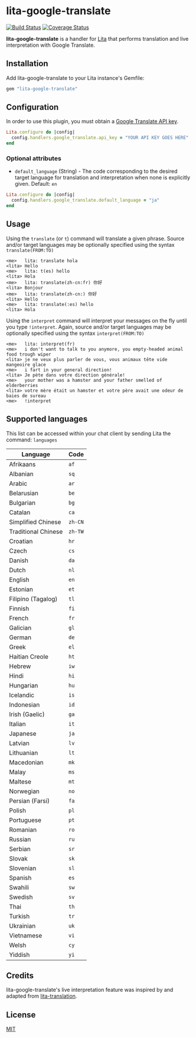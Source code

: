 # lita-google-translate

[![Build Status](https://travis-ci.org/tristaneuan/lita-google-translate.png?branch=master)](https://travis-ci.org/tristaneuan/lita-google-translate)
[![Coverage Status](https://coveralls.io/repos/tristaneuan/lita-google-translate/badge.png)](https://coveralls.io/r/tristaneuan/lita-google-translate)

**lita-google-translate** is a handler for [Lita](https://github.com/jimmycuadra/lita) that performs translation and live interpretation with Google Translate.

## Installation

Add lita-google-translate to your Lita instance's Gemfile:

``` ruby
gem "lita-google-translate"
```

## Configuration

In order to use this plugin, you must obtain a [Google Translate API key](https://cloud.google.com/translate/v2/pricing).

``` ruby
Lita.configure do |config|
  config.handlers.google_translate.api_key = "YOUR API KEY GOES HERE"
end
```

### Optional attributes
* `default_language` (String) - The code corresponding to the desired target language for translation and interpretation when none is explicitly given. Default: `en`

``` ruby
Lita.configure do |config|
  config.handlers.google_translate.default_language = "ja"
end
```

## Usage

Using the `translate` (or `t`) command will translate a given phrase. Source and/or target languages may be optionally specified using the syntax `translate(FROM:TO)`

```
<me>   lita: translate hola
<lita> Hello
<me>   lita: t(es) hello
<lita> Hola
<me>   lita: translate(zh-cn:fr) 你好
<lita> Bonjour
<me>   lita: translate(zh-cn:) 你好
<lita> Hello
<me>   lita: translate(:es) hello
<lita> Hola
```

Using the `interpret` command will interpret your messages on the fly until you type `!interpret`. Again, source and/or target languages may be optionally specified using the syntax `interpret(FROM:TO)`

```
<me>   lita: interpret(fr)
<me>   i don't want to talk to you anymore, you empty-headed animal food trough wiper
<lita> je ne veux plus parler de vous, vous animaux tête vide mangeoire glace
<me>   i fart in your general direction!
<lita> Je pète dans votre direction générale!
<me>   your mother was a hamster and your father smelled of elderberries
<lita> votre mère était un hamster et votre père avait une odeur de baies de sureau
<me>   !interpret
```

## Supported languages

This list can be accessed within your chat client by sending Lita the command: `languages`

Language | Code
--- | ---
Afrikaans | `af`
Albanian | `sq`
Arabic | `ar`
Belarusian | `be`
Bulgarian | `bg`
Catalan | `ca`
Simplified Chinese | `zh-CN`
Traditional Chinese | `zh-TW`
Croatian | `hr`
Czech | `cs`
Danish | `da`
Dutch | `nl`
English | `en`
Estonian | `et`
Filipino (Tagalog) | `tl`
Finnish | `fi`
French | `fr`
Galician | `gl`
German | `de`
Greek | `el`
Haitian Creole | `ht`
Hebrew | `iw`
Hindi | `hi`
Hungarian | `hu`
Icelandic | `is`
Indonesian | `id`
Irish (Gaelic) | `ga`
Italian | `it`
Japanese | `ja`
Latvian | `lv`
Lithuanian | `lt`
Macedonian | `mk`
Malay | `ms`
Maltese | `mt`
Norwegian | `no`
Persian (Farsi) | `fa`
Polish | `pl`
Portuguese | `pt`
Romanian | `ro`
Russian | `ru`
Serbian | `sr`
Slovak | `sk`
Slovenian | `sl`
Spanish | `es`
Swahili | `sw`
Swedish | `sv`
Thai | `th`
Turkish | `tr`
Ukrainian | `uk`
Vietnamese | `vi`
Welsh | `cy`
Yiddish | `yi`

## Credits

lita-google-translate's live interpretation feature was inspired by and adapted from [lita-translation](https://github.com/chua-mbt/lita-translation).

## License

[MIT](http://opensource.org/licenses/MIT)
